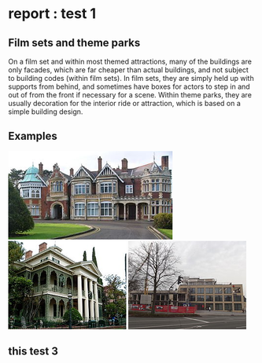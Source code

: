 # report : test 1

## Film sets and theme parks
On a film set and within most themed attractions, many of the buildings are only facades, which are far cheaper than actual buildings, and not subject to building codes (within film sets). In film sets, they are simply held up with supports from behind, and sometimes have boxes for actors to step in and out of from the front if necessary for a scene. Within theme parks, they are usually decoration for the interior ride or attraction, which is based on a simple building design.  
## Examples
![Bletchley_Park](/Bletchley_Park.jpg)
![240px-Haunted_Mansion_Exterior](/240px-Haunted_Mansion_Exterior.jpg)
![240px-Energetische_Fassadenerneuerung](/240px-Energetische_Fassadenerneuerung.jpg)
## this test 3